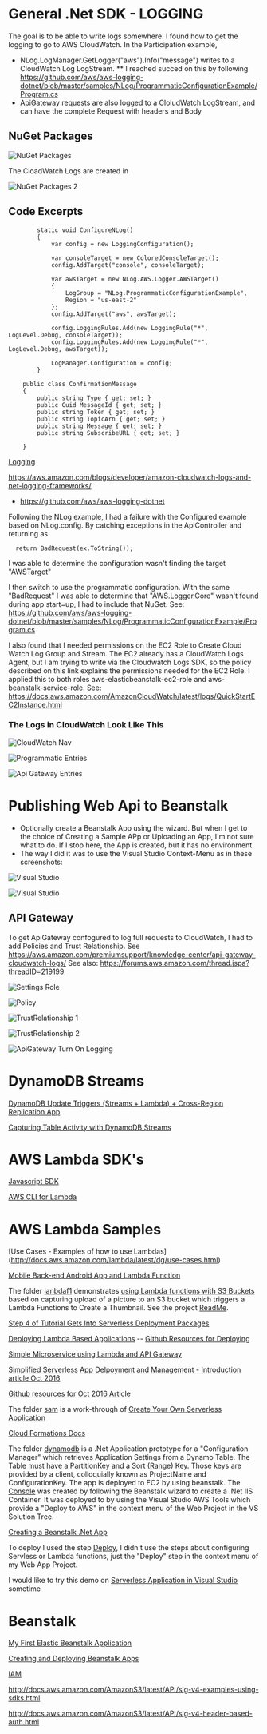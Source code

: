 # General .Net SDK - LOGGING
The goal is to be able to write logs somewhere.  I found how to get the logging to go to AWS CloudWatch.  In the Participation example, 
* NLog.LogManager.GetLogger("aws").Info("message") writes to a CloudWatch Log LogStream.
** I reached succed on this by following https://github.com/aws/aws-logging-dotnet/blob/master/samples/NLog/ProgrammaticConfigurationExample/Program.cs
* ApiGateway requests are also logged to a CloludWatch LogStream, and can have the complete Request with headers and Body

## NuGet Packages
![NuGet Packages](./images/Logging_NuGetPackages.png)

The CloadWatch Logs are created in 

![NuGet Packages 2](./images/Logging_NuGetPackages2.png)


## Code Excerpts
````Configuring NLog
        static void ConfigureNLog()
        {
            var config = new LoggingConfiguration();

            var consoleTarget = new ColoredConsoleTarget();
            config.AddTarget("console", consoleTarget);

            var awsTarget = new NLog.AWS.Logger.AWSTarget()
            {
                LogGroup = "NLog.ProgrammaticConfigurationExample",
                Region = "us-east-2"
            };
            config.AddTarget("aws", awsTarget);

            config.LoggingRules.Add(new LoggingRule("*", LogLevel.Debug, consoleTarget));
            config.LoggingRules.Add(new LoggingRule("*", LogLevel.Debug, awsTarget));

            LogManager.Configuration = config;
        }
````

```` Confirmation POST Body Payload
    public class ConfirmationMessage
    {
        public string Type { get; set; }
        public Guid MessageId { get; set; }
        public string Token { get; set; }
        public string TopicArn { get; set; }
        public string Message { get; set; }
        public string SubscribeURL { get; set; }

    }
````


[Logging](https://aws.amazon.com/blogs/developer/logging-with-the-aws-sdk-for-net/)

https://aws.amazon.com/blogs/developer/amazon-cloudwatch-logs-and-net-logging-frameworks/

* https://github.com/aws/aws-logging-dotnet

Following the NLog example, I had a failure with the Configured example based on NLog.config.  By catching exceptions in the ApiController and returning as
````
  return BadRequest(ex.ToString());
````
I was able to determine the configuration wasn't finding the target "AWSTarget"

I then switch to use the programmatic configuration.  With the same "BadRequest" I was able to determine that "AWS.Logger.Core" wasn't found during app start=up, I had to include that NuGet.  See: https://github.com/aws/aws-logging-dotnet/blob/master/samples/NLog/ProgrammaticConfigurationExample/Program.cs

I also found that I needed permissions on the EC2 Role to Create Cloud Watch Log Group and Stream. The EC2 already has a CloudWatch Logs Agent, but I am trying to write via the Cloudwatch Logs SDK, so the policy described on this link explains the permissions needed for the EC2 Role.  I applied this to both roles aws-elasticbeanstalk-ec2-role and aws-beanstalk-service-role. See: https://docs.aws.amazon.com/AmazonCloudWatch/latest/logs/QuickStartEC2Instance.html


### The Logs in CloudWatch Look Like This
![CloudWatch Nav](./images/Logging_CreatedLogs.png)

![Programmatic Entries](./images/Logging_Logger.InfoEntries.png)

![Api Gateway Entries](./images/ApiGateway_Entries.png)


# Publishing Web Api to Beanstalk
* Optionally create a Beanstalk App using the wizard.  But when I get to the choice of Creating a Sample APp or Uploading an App, I'm not sure what to do.  If I stop here, the App is created, but it has no environment.  
* The way I did it was to use the Visual Studio Context-Menu as in these screenshots:

![Visual Studio](./images/Publishing_Step1.png)

![Visual Studio](./images/Publishing_Step2.png)


## API Gateway
To get ApiGateway confogured to log full requests to CloudWatch, I had to add Policies and Trust Relationship.  See https://aws.amazon.com/premiumsupport/knowledge-center/api-gateway-cloudwatch-logs/   See also: https://forums.aws.amazon.com/thread.jspa?threadID=219199

![Settings Role](./images/APIGateway_LoggingConfigAccount.png)

![Policy](./images/Logging_PolicyGrants.png)

![TrustRelationship 1](./images/Logging_TrustRelationship1.png)

![TrustRelationship 2](./images/Logging_TrustRelationship2.png)

![ApiGateway Turn On Logging](./images/ApiGateway_LoggingConfigInStage.png)




# DynamoDB Streams

[DynamoDB Update Triggers (Streams + Lambda) + Cross-Region Replication App](https://aws.amazon.com/blogs/aws/dynamodb-update-triggers-streams-lambda-cross-region-replication-app/)

[Capturing Table Activity with DynamoDB Streams](http://docs.aws.amazon.com/amazondynamodb/latest/developerguide/Streams.html)

# AWS Lambda SDK's
[Javascript SDK](http://docs.aws.amazon.com/AWSJavaScriptSDK/latest/AWS/S3.html)

[AWS CLI for Lambda](http://docs.aws.amazon.com/cli/latest/reference/lambda/index.html#available-commands)


# AWS Lambda Samples
[Use Cases - Examples of how to use Lambdas]
(http://docs.aws.amazon.com/lambda/latest/dg/use-cases.html)

[Mobile Back-end Android App and Lambda Function](http://docs.aws.amazon.com/lambda/latest/dg/with-on-demand-custom-android-example.html)

The folder [lanbdaf1](./lambdaf1) demonstrates [using Lambda functions with S3 Buckets](http://docs.aws.amazon.com/lambda/latest/dg/with-s3-example.html) based on capturing upload of a picture to an S3 bucket which triggers a Lambda Functions to Create a Thumbnail.  See the project [ReadMe](./lambdaf1/README.md).

[Step 4 of Tutorial Gets Into Serverless Deployment Packages](http://docs.aws.amazon.com/lambda/latest/dg/with-s3-example-use-app-spec.html)

[Deploying Lambda Based Applications](http://docs.aws.amazon.com/lambda/latest/dg/deploying-lambda-apps.html)
 -- [Github Resources for Deploying](https://github.com/awslabs/serverless-application-model/blob/master/versions/2016-10-31.md)

[Simple Microservice using Lambda and API Gateway](http://docs.aws.amazon.com/lambda/latest/dg/with-on-demand-https-example-configure-event-source_1.html)

[Simplified Serverless App Delpoyment and Management - Introduction article Oct 2016](https://aws.amazon.com/blogs/compute/introducing-simplified-serverless-application-deplyoment-and-management/)

[Github resources for Oct 2016 Article](https://github.com/awslabs/serverless-application-model/blob/master/examples/2016-10-31/s3_processor/template.yaml)

The folder [sam](./sam) is a work-through of [Create Your Own Serverless Application](http://docs.aws.amazon.com/lambda/latest/dg/serverless-deploy-wt.html) 

[Cloud Formations Docs](http://docs.aws.amazon.com/AWSCloudFormation/latest/UserGuide/Welcome.html)

The folder [dynamodb](./dynamodb) is a .Net Application prototype for a "Configuration Manager" which retrieves Application Settings from a Dynamo Table.  The Table must have a PartitionKey and a Sort (Range) Key.  Those keys are provided by a client, colloquially known as ProjectName and ConfigurationKey.  The app is deployed to EC2 by using beanstalk.  The [Console](https://us-east-2.console.aws.amazon.com/elasticbeanstalk/home?region=us-east-2#/applications) was created by following the Beanstalk wizard to create a .Net IIS Container.  It was deployed to by using the Visual Studio AWS Tools which provide a "Deploy to AWS" in the context menu of the Web Project in the VS Solution Tree.

[Creating a Beanstalk .Net App](http://docs.aws.amazon.com/elasticbeanstalk/latest/dg/create_deploy_NET.quickstart.html)

To deploy I used the step [Deploy](https://aws.amazon.com/blogs/developer/deploy-an-existing-asp-net-core-web-api-to-aws-lambda/), I didn't use the steps about configuring Servless or Lambda functions, just the "Deploy" step in the context menu of my Web App Project.

I would like to try this demo on [Serverless Application in Visual Studio](https://aws.amazon.com/blogs/developer/aws-serverless-applications-in-visual-studio/) sometime



# Beanstalk
[My First Elastic Beanstalk Application](https://us-west-2.console.aws.amazon.com/elasticbeanstalk/home?region=us-west-2#/application/versions?applicationName=My%20First%20Elastic%20Beanstalk%20Application)

[Creating and Deploying Beanstalk Apps](http://docs.aws.amazon.com/elasticbeanstalk/latest/dg/create_deploy_Java.html)


[IAM](https://console.aws.amazon.com/iam/home?region=us-west-2#/users)


http://docs.aws.amazon.com/AmazonS3/latest/API/sig-v4-examples-using-sdks.html

http://docs.aws.amazon.com/AmazonS3/latest/API/sig-v4-header-based-auth.html


